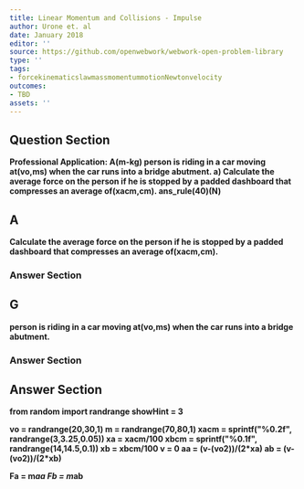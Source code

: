 ```yaml
---
title: Linear Momentum and Collisions - Impulse
author: Urone et. al
date: January 2018
editor: ''
source: https://github.com/openwebwork/webwork-open-problem-library
type: ''
tags:
- forcekinematicslawmassmomentummotionNewtonvelocity
outcomes:
- TBD
assets: ''
---
```


## Question Section 

<b>
<b>Professional Application:<b> A(m-kg) person is riding in a car moving at(vo,ms) when the car runs into a bridge abutment. 
a) Calculate the average force on the person if he is stopped by a padded dashboard that compresses an average of(xacm,cm).
ans_rule(40)(N)

## A
Calculate the average force on the person if he is stopped by a padded dashboard that compresses an average of(xacm,cm).
### Answer Section
## G
person is riding in a car moving at(vo,ms) when the car runs into a bridge abutment. 
### Answer Section


## Answer Section

from random import randrange
showHint = 3

vo = randrange(20,30,1)
m = randrange(70,80,1)
xacm = sprintf("%0.2f", randrange(3,3.25,0.05))
xa = xacm/100
xbcm = sprintf("%0.1f", randrange(14,14.5,0.1))
xb = xbcm/100
v = 0
aa = (v-(vo**2))/(2*xa)
ab = (v-(vo**2))/(2*xb)

Fa = m*aa
Fb = m*ab